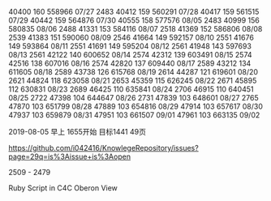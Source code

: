 
40400   160 558966 07/27 2483
40412   159 560291 07/28 
40417   159 561515 07/29
40442   159 564876 07/30
40555   158 577576 08/05 2483
40999   156 580835 08/06 2488
41331   153 584116 08/07 2518
41369   152 586806 08/08 2539 
41383   151 590060 08/09 2546
41664   149 592157 08/10 2551
41676   149 593864 08/11 2551
41691   149 595204 08/12 2561
41948   143 597693 08/13 2561
42122   140 600652 08/14 2574
42312   139 603491 08/15 2574
42516   138 607016 08/16 2574 
42820   137 609440 08/17 2589
43212   134 611605 08/18 2589
43738   126 615768 08/19 2614
44287   121 619601 08/20 2621
44824   118 623058 08/21 2653
45359   115 626245 08/22 2671
45895   112 630831 08/23 2689
46425   110 635841 08/24 2706
46915   110 640451 08/25 2722
47398   104 644647 08/26 2731
47839   103 648601 08/27 2765
47870   103 651799 08/28 
47889   103 654816 08/29
47914   103 657617 08/30
47937   103 659879 08/31
47951   103 661507 09/01
47961   103 663135 09/02

2019-08-05 早上 1655开始 目标1441 49页 

https://github.com/i042416/KnowlegeRepository/issues?page=29q=is%3Aissue+is%3Aopen


2509 - 2479 

Ruby Script in C4C Oberon View